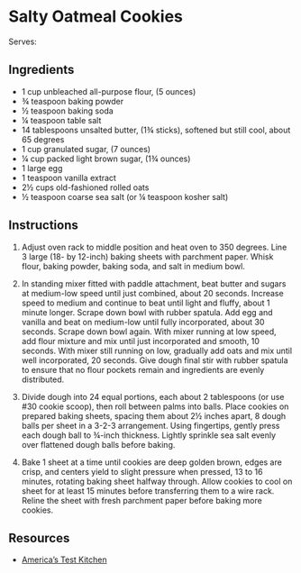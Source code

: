 # Salty Oatmeal Cookies

Serves:

## Ingredients

* 1 cup unbleached all-purpose flour, (5 ounces)
* ¾ teaspoon baking powder
* ½ teaspoon baking soda
* ¼ teaspoon table salt
* 14 tablespoons unsalted butter, (1¾ sticks), softened but still cool, about 65 degrees
* 1 cup granulated sugar, (7 ounces)
* ¼ cup packed light brown sugar, (1¾ ounces)
* 1 large egg
* 1 teaspoon vanilla extract
* 2½ cups old-fashioned rolled oats
* ½ teaspoon coarse sea salt (or ¼ teaspoon kosher salt)

## Instructions

1. Adjust oven rack to middle position and heat oven to 350 degrees. Line 3 large (18- by 12-inch) baking sheets with parchment paper. Whisk flour, baking powder, baking soda, and salt in medium bowl.

2. In standing mixer fitted with paddle attachment, beat butter and sugars at medium-low speed until just combined, about 20 seconds. Increase speed to medium and continue to beat until light and fluffy, about 1 minute longer. Scrape down bowl with rubber spatula. Add egg and vanilla and beat on medium-low until fully incorporated, about 30 seconds. Scrape down bowl again. With mixer running at low speed, add flour mixture and mix until just incorporated and smooth, 10 seconds. With mixer still running on low, gradually add oats and mix until well incorporated, 20 seconds. Give dough final stir with rubber spatula to ensure that no flour pockets remain and ingredients are evenly distributed.

3. Divide dough into 24 equal portions, each about 2 tablespoons (or use #30 cookie scoop), then roll between palms into balls. Place cookies on prepared baking sheets, spacing them about 2½ inches apart, 8 dough balls per sheet in a 3-2-3 arrangement. Using fingertips, gently press each dough ball to ¾-inch thickness. Lightly sprinkle sea salt evenly over flattened dough balls before baking.

4. Bake 1 sheet at a time until cookies are deep golden brown, edges are crisp, and centers yield to slight pressure when pressed, 13 to 16 minutes, rotating baking sheet halfway through. Allow cookies to cool on sheet for at least 15 minutes before transferring them to a wire rack. Reline the sheet with fresh parchment paper before baking more cookies.

## Resources

* [America’s Test Kitchen](https://www.americastestkitchen.com/recipes/4036-salty-thin-and-crispy-oatmeal-cookies)

